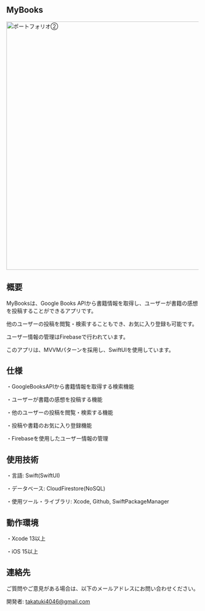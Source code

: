 ## MyBooks

<img width="650" alt="ポートフォリオ②" src="https://user-images.githubusercontent.com/89124336/235300785-278bb651-bd88-4129-85e6-7df06fcc362e.png">

## 概要

MyBooksは、Google Books APIから書籍情報を取得し、ユーザーが書籍の感想を投稿することができるアプリです。

他のユーザーの投稿を閲覧・検索することもでき、お気に入り登録も可能です。

ユーザー情報の管理はFirebaseで行われています。

このアプリは、MVVMパターンを採用し、SwiftUIを使用しています。

## 仕様

・GoogleBooksAPIから書籍情報を取得する検索機能

・ユーザーが書籍の感想を投稿する機能

・他のユーザーの投稿を閲覧・検索する機能

・投稿や書籍のお気に入り登録機能

・Firebaseを使用したユーザー情報の管理

## 使用技術

・言語: Swift(SwiftUI)

・データベース: CloudFirestore(NoSQL)

・使用ツール・ライブラリ: Xcode, Github, SwiftPackageManager

## 動作環境

・Xcode 13以上

・iOS 15以上

## 連絡先

ご質問やご意見がある場合は、以下のメールアドレスにお問い合わせください。

開発者: takatuki4046@gmail.com
